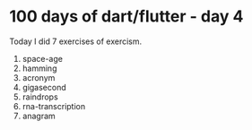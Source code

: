 # 100 days of dart/flutter - day 4

Today I did 7 exercises of exercism.
1. space-age  
2. hamming  
3. acronym  
4. gigasecond  
5. raindrops  
6. rna-transcription  
7. anagram